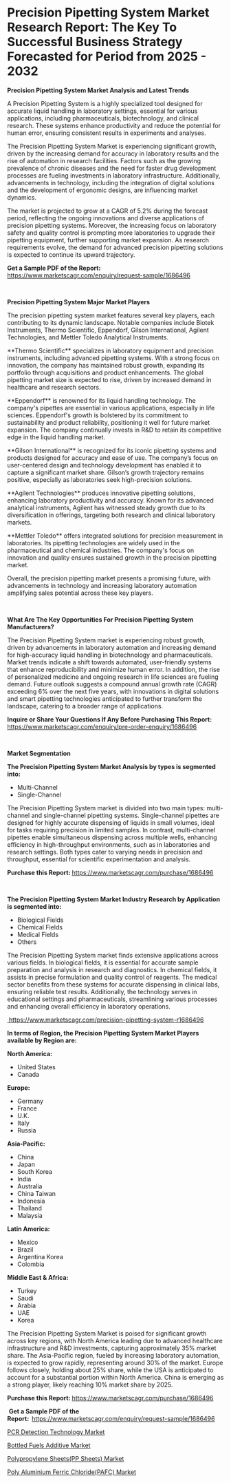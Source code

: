 <p><h1>Precision Pipetting System Market Research Report: The Key To Successful Business Strategy Forecasted for Period from 2025 - 2032</h1></p><p><strong>Precision Pipetting System Market Analysis and Latest Trends</strong></p>
<p><p>A Precision Pipetting System is a highly specialized tool designed for accurate liquid handling in laboratory settings, essential for various applications, including pharmaceuticals, biotechnology, and clinical research. These systems enhance productivity and reduce the potential for human error, ensuring consistent results in experiments and analyses.</p><p>The Precision Pipetting System Market is experiencing significant growth, driven by the increasing demand for accuracy in laboratory results and the rise of automation in research facilities. Factors such as the growing prevalence of chronic diseases and the need for faster drug development processes are fueling investments in laboratory infrastructure. Additionally, advancements in technology, including the integration of digital solutions and the development of ergonomic designs, are influencing market dynamics.</p><p>The market is projected to grow at a CAGR of 5.2% during the forecast period, reflecting the ongoing innovations and diverse applications of precision pipetting systems. Moreover, the increasing focus on laboratory safety and quality control is prompting more laboratories to upgrade their pipetting equipment, further supporting market expansion. As research requirements evolve, the demand for advanced precision pipetting solutions is expected to continue its upward trajectory.</p></p>
<p><strong>Get a Sample PDF of the Report:&nbsp;</strong> <a href="https://www.marketscagr.com/enquiry/request-sample/1686496?utm_campaign=1848&utm_medium=2&utm_source=Github&utm_content=ia&utm_term=30032025&utm_id=precision-pipetting-system">https://www.marketscagr.com/enquiry/request-sample/1686496</a></p>
<p>&nbsp;</p>
<p><strong>Precision Pipetting System Major Market Players</strong></p>
<p><p>The precision pipetting system market features several key players, each contributing to its dynamic landscape. Notable companies include Biotek Instruments, Thermo Scientific, Eppendorf, Gilson International, Agilent Technologies, and Mettler Toledo Analytical Instruments.</p><p>**Thermo Scientific** specializes in laboratory equipment and precision instruments, including advanced pipetting systems. With a strong focus on innovation, the company has maintained robust growth, expanding its portfolio through acquisitions and product enhancements. The global pipetting market size is expected to rise, driven by increased demand in healthcare and research sectors.</p><p>**Eppendorf** is renowned for its liquid handling technology. The company's pipettes are essential in various applications, especially in life sciences. Eppendorf's growth is bolstered by its commitment to sustainability and product reliability, positioning it well for future market expansion. The company continually invests in R&D to retain its competitive edge in the liquid handling market.</p><p>**Gilson International** is recognized for its iconic pipetting systems and products designed for accuracy and ease of use. The company’s focus on user-centered design and technology development has enabled it to capture a significant market share. Gilson’s growth trajectory remains positive, especially as laboratories seek high-precision solutions.</p><p>**Agilent Technologies** produces innovative pipetting solutions, enhancing laboratory productivity and accuracy. Known for its advanced analytical instruments, Agilent has witnessed steady growth due to its diversification in offerings, targeting both research and clinical laboratory markets.</p><p>**Mettler Toledo** offers integrated solutions for precision measurement in laboratories. Its pipetting technologies are widely used in the pharmaceutical and chemical industries. The company's focus on innovation and quality ensures sustained growth in the precision pipetting market. </p><p>Overall, the precision pipetting market presents a promising future, with advancements in technology and increasing laboratory automation amplifying sales potential across these key players.</p></p>
<p>&nbsp;</p>
<p><strong>What Are The Key Opportunities For Precision Pipetting System Manufacturers?</strong></p>
<p><p>The Precision Pipetting System market is experiencing robust growth, driven by advancements in laboratory automation and increasing demand for high-accuracy liquid handling in biotechnology and pharmaceuticals. Market trends indicate a shift towards automated, user-friendly systems that enhance reproducibility and minimize human error. In addition, the rise of personalized medicine and ongoing research in life sciences are fueling demand. Future outlook suggests a compound annual growth rate (CAGR) exceeding 6% over the next five years, with innovations in digital solutions and smart pipetting technologies anticipated to further transform the landscape, catering to a broader range of applications.</p></p>
<p><strong>Inquire or Share Your Questions If Any Before Purchasing This Report:</strong> <a href="https://www.marketscagr.com/enquiry/pre-order-enquiry/1686496?utm_campaign=1848&utm_medium=2&utm_source=Github&utm_content=ia&utm_term=30032025&utm_id=precision-pipetting-system">https://www.marketscagr.com/enquiry/pre-order-enquiry/1686496</a></p>
<p>&nbsp;</p>
<p><strong>Market Segmentation</strong></p>
<p><strong>The Precision Pipetting System Market Analysis by types is segmented into:</strong></p>
<p><ul><li>Multi-Channel</li><li>Single-Channel</li></ul></p>
<p><p>The Precision Pipetting System market is divided into two main types: multi-channel and single-channel pipetting systems. Single-channel pipettes are designed for highly accurate dispensing of liquids in small volumes, ideal for tasks requiring precision in limited samples. In contrast, multi-channel pipettes enable simultaneous dispensing across multiple wells, enhancing efficiency in high-throughput environments, such as in laboratories and research settings. Both types cater to varying needs in precision and throughput, essential for scientific experimentation and analysis.</p></p>
<p><strong>Purchase this Report:&nbsp;</strong><a href="https://www.marketscagr.com/purchase/1686496?utm_campaign=1848&utm_medium=2&utm_source=Github&utm_content=ia&utm_term=30032025&utm_id=precision-pipetting-system">https://www.marketscagr.com/purchase/1686496</a></p>
<p>&nbsp;</p>
<p><strong>The Precision Pipetting System Market Industry Research by Application is segmented into:</strong></p>
<p><ul><li>Biological Fields</li><li>Chemical Fields</li><li>Medical Fields</li><li>Others</li></ul></p>
<p><p>The Precision Pipetting System market finds extensive applications across various fields. In biological fields, it is essential for accurate sample preparation and analysis in research and diagnostics. In chemical fields, it assists in precise formulation and quality control of reagents. The medical sector benefits from these systems for accurate dispensing in clinical labs, ensuring reliable test results. Additionally, the technology serves in educational settings and pharmaceuticals, streamlining various processes and enhancing overall efficiency in laboratory operations.</p></p>
<p><a href="https://www.marketscagr.com/precision-pipetting-system-r1686496?utm_campaign=1848&utm_medium=2&utm_source=Github&utm_content=ia&utm_term=30032025&utm_id=precision-pipetting-system">&nbsp;https://www.marketscagr.com/precision-pipetting-system-r1686496</a></p>
<p><strong>In terms of Region, the Precision Pipetting System Market Players available by Region are:</strong></p>
<p>
    <p> <strong> North America: </strong>
        <ul>
            <li>United States</li>
            <li>Canada</li>
        </ul>
        </p> 
    <p> <strong> Europe: </strong>
        <ul>
            <li>Germany</li>
            <li>France</li>
            <li>U.K.</li>
            <li>Italy</li>
            <li>Russia</li>
        </ul>
        </p> 
    <p> <strong> Asia-Pacific: </strong>
        <ul>
            <li>China</li>
            <li>Japan</li>
            <li>South Korea</li>
            <li>India</li>
            <li>Australia</li>
            <li>China Taiwan</li>
            <li>Indonesia</li>
            <li>Thailand</li>
            <li>Malaysia</li>
        </ul>
        </p> 
    <p> <strong> Latin America: </strong>
        <ul>
            <li>Mexico</li>
            <li>Brazil</li>
            <li>Argentina Korea</li>
            <li>Colombia</li>
        </ul>
        </p> 
    <p> <strong> Middle East & Africa: </strong>
        <ul>
            <li>Turkey</li>
            <li>Saudi</li>
            <li>Arabia</li>
            <li>UAE</li>
            <li>Korea</li>
        </ul>
    </p>
    </p>
<p><p>The Precision Pipetting System Market is poised for significant growth across key regions, with North America leading due to advanced healthcare infrastructure and R&D investments, capturing approximately 35% market share. The Asia-Pacific region, fueled by increasing laboratory automation, is expected to grow rapidly, representing around 30% of the market. Europe follows closely, holding about 25% share, while the USA is anticipated to account for a substantial portion within North America. China is emerging as a strong player, likely reaching 10% market share by 2025.</p></p>
<p><strong>Purchase this Report: </strong><a href="https://www.marketscagr.com/purchase/1686496?utm_campaign=1848&utm_medium=2&utm_source=Github&utm_content=ia&utm_term=30032025&utm_id=precision-pipetting-system">https://www.marketscagr.com/purchase/1686496</a></p>
<p>&nbsp;<strong>Get a Sample PDF of the Report:&nbsp;&nbsp;</strong><a href="https://www.marketscagr.com/enquiry/request-sample/1686496?utm_campaign=1848&utm_medium=2&utm_source=Github&utm_content=ia&utm_term=30032025&utm_id=precision-pipetting-system">https://www.marketscagr.com/enquiry/request-sample/1686496</a></p>
<p><strong></strong></p>
<p><p><a href="https://github.com/matotwipff14/Market-Research-Report-List-1/blob/main/pcr-detection-technology-market.md?utm_campaign=1848&utm_medium=2&utm_source=Github&utm_content=ia&utm_term=30032025&utm_id=precision-pipetting-system">PCR Detection Technology Market</a></p><p><a href="https://github.com/WillieWoodard/Market-Research-Report-List-7/blob/main/bottled-fuels-additive-market.md?utm_campaign=1848&utm_medium=2&utm_source=Github&utm_content=ia&utm_term=30032025&utm_id=precision-pipetting-system">Bottled Fuels Additive Market</a></p><p><a href="https://github.com/leolamarnal9/Market-Research-Report-List-1/blob/main/polypropylene-sheetspp-sheets-market.md?utm_campaign=1848&utm_medium=2&utm_source=Github&utm_content=ia&utm_term=30032025&utm_id=precision-pipetting-system">Polypropylene Sheets(PP Sheets) Market</a></p><p><a href="https://github.com/marloy8/Market-Research-Report-List-7/blob/main/poly-aluminium-ferric-chloridepafc-market.md?utm_campaign=1848&utm_medium=2&utm_source=Github&utm_content=ia&utm_term=30032025&utm_id=precision-pipetting-system">Poly Aluminium Ferric Chloride(PAFC) Market</a></p></p>